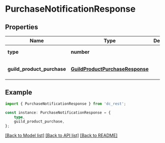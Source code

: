 # PurchaseNotificationResponse


## Properties

Name | Type | Description | Notes
------------ | ------------- | ------------- | -------------
**type** | **number** |  | [default to undefined]
**guild_product_purchase** | [**GuildProductPurchaseResponse**](GuildProductPurchaseResponse.md) |  | [optional] [default to undefined]

## Example

```typescript
import { PurchaseNotificationResponse } from 'dc_rest';

const instance: PurchaseNotificationResponse = {
    type,
    guild_product_purchase,
};
```

[[Back to Model list]](../README.md#documentation-for-models) [[Back to API list]](../README.md#documentation-for-api-endpoints) [[Back to README]](../README.md)
